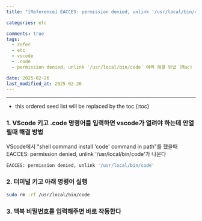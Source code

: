 ```yaml
---
title: "[Reference] EACCES: permission denied, unlink '/usr/local/bin/code' 해결 방법 (Mac)"

categories: etc

comments: true
tags:
  - refer
  - etc
  - vscode
  - .code
  - permission denied, unlink '/usr/local/bin/code' 에러 해결 방법 (Mac)

date: 2025-02-26
last_modified_at: 2025-02-26
---
```


---

<!-- prettier-ignore -->
* this ordered seed list will be replaced by the toc 
{:toc}

### 1. VScode 키고 .code 명령어를 입력하면 vscode가 열려야 하는데 안열릴때 해결 방법

VScode에서 "shell command install 'code' command in path"를 했을때 EACCES: permission denied, unlink '/usr/local/bin/code'가 나온다

```sh
EACCES: permission denied, unlink '/usr/local/bin/code'
```

### 2. 터미널 키고 아래 명령어 실행

```sh
sudo rm -rf /usr/local/bin/code
```

### 3. 맥북 비밀번호를 입력해주면 바로 작동한다
